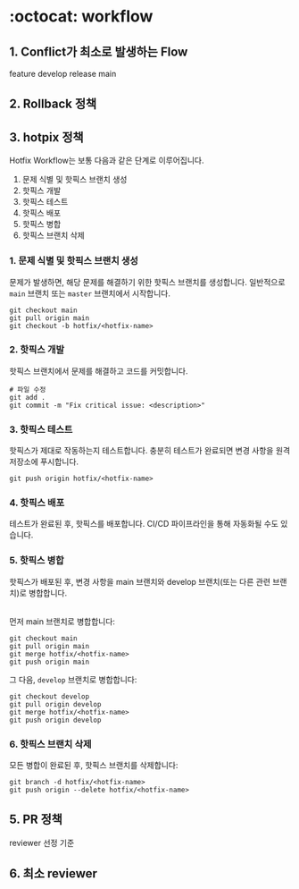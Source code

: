 # :octocat: workflow

## 1. Conflict가 최소로 발생하는 Flow
feature develop release main

## 2. Rollback 정책

## 3. hotpix 정책
Hotfix Workflow는 보통 다음과 같은 단계로 이루어집니다.

1. 문제 식별 및 핫픽스 브랜치 생성
2. 핫픽스 개발
3. 핫픽스 테스트
4. 핫픽스 배포
5. 핫픽스 병합
6. 핫픽스 브랜치 삭제

### 1. 문제 식별 및 핫픽스 브랜치 생성
문제가 발생하면, 해당 문제를 해결하기 위한 핫픽스 브랜치를 생성합니다. 일반적으로 `main` 브랜치 또는 `master` 브랜치에서 시작합니다.

```
git checkout main
git pull origin main
git checkout -b hotfix/<hotfix-name>

```

### 2. 핫픽스 개발
핫픽스 브랜치에서 문제를 해결하고 코드를 커밋합니다.

```
# 파일 수정
git add .
git commit -m "Fix critical issue: <description>"

```

### 3. 핫픽스 테스트
핫픽스가 제대로 작동하는지 테스트합니다. 충분히 테스트가 완료되면 변경 사항을 원격 저장소에 푸시합니다.

```
git push origin hotfix/<hotfix-name>
```
### 4. 핫픽스 배포
테스트가 완료된 후, 핫픽스를 배포합니다. CI/CD 파이프라인을 통해 자동화될 수도 있습니다.

### 5. 핫픽스 병합
핫픽스가 배포된 후, 변경 사항을 main 브랜치와 develop 브랜치(또는 다른 관련 브랜치)로 병합합니다.<br><br>

먼저 main 브랜치로 병합합니다:

```
git checkout main
git pull origin main
git merge hotfix/<hotfix-name>
git push origin main
```
그 다음, `develop` 브랜치로 병합합니다:

```
git checkout develop
git pull origin develop
git merge hotfix/<hotfix-name>
git push origin develop

```
### 6. 핫픽스 브랜치 삭제
모든 병합이 완료된 후, 핫픽스 브랜치를 삭제합니다:

```
git branch -d hotfix/<hotfix-name>
git push origin --delete hotfix/<hotfix-name>
```


## 5. PR 정책
reviewer 선정 기준


## 6. 최소 reviewer 
